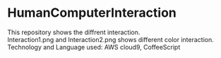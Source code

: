 # HumanComputerInteraction

This repository shows the diffrent interaction.  
Interaction1.png and Interaction2.png shows different color interaction.  
Technology and Language used: AWS cloud9, CoffeeScript

